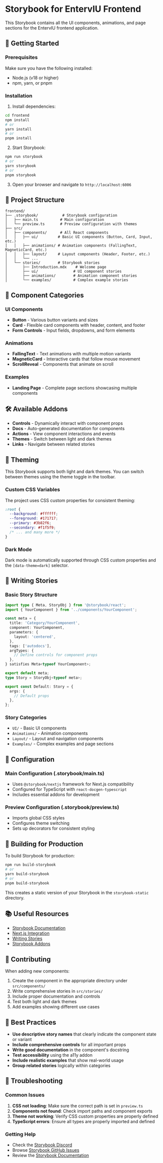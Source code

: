 # Storybook for EntervIU Frontend

This Storybook contains all the UI components, animations, and page sections for the EntervIU frontend application.

## 🚀 Getting Started

### Prerequisites

Make sure you have the following installed:
- Node.js (v18 or higher)
- npm, yarn, or pnpm

### Installation

1. Install dependencies:
```bash
cd frontend
npm install
# or
yarn install
# or
pnpm install
```

2. Start Storybook:
```bash
npm run storybook
# or
yarn storybook
# or
pnpm storybook
```

3. Open your browser and navigate to `http://localhost:6006`

## 📁 Project Structure

```
frontend/
├── .storybook/           # Storybook configuration
│   ├── main.ts          # Main configuration
│   └── preview.ts       # Preview configuration with themes
├── src/
│   ├── components/      # All React components
│   │   ├── ui/         # Basic UI components (Button, Card, Input, etc.)
│   │   ├── animations/ # Animation components (FallingText, MagneticCard, etc.)
│   │   ├── layout/     # Layout components (Header, Footer, etc.)
│   │   └── ...
│   └── stories/        # Storybook stories
│       ├── Introduction.mdx    # Welcome page
│       ├── ui/                # UI component stories
│       ├── animations/        # Animation component stories
│       └── examples/          # Complex example stories
```

## 🎨 Component Categories

### UI Components
- **Button** - Various button variants and sizes
- **Card** - Flexible card components with header, content, and footer
- **Form Controls** - Input fields, dropdowns, and form elements

### Animations
- **FallingText** - Text animations with multiple motion variants
- **MagneticCard** - Interactive cards that follow mouse movement
- **ScrollReveal** - Components that animate on scroll

### Examples
- **Landing Page** - Complete page sections showcasing multiple components

## 🛠 Available Addons

- **Controls** - Dynamically interact with component props
- **Docs** - Auto-generated documentation for components
- **Actions** - View component interactions and events
- **Themes** - Switch between light and dark themes
- **Links** - Navigate between related stories

## 🎨 Theming

This Storybook supports both light and dark themes. You can switch between themes using the theme toggle in the toolbar.

### Custom CSS Variables

The project uses CSS custom properties for consistent theming:

```css
:root {
  --background: #ffffff;
  --foreground: #171717;
  --primary: #3b82f6;
  --secondary: #f1f5f9;
  /* ... and many more */
}
```

### Dark Mode

Dark mode is automatically supported through CSS custom properties and the `[data-theme=dark]` selector.

## 📖 Writing Stories

### Basic Story Structure

```typescript
import type { Meta, StoryObj } from '@storybook/react';
import { YourComponent } from '../components/YourComponent';

const meta = {
  title: 'Category/YourComponent',
  component: YourComponent,
  parameters: {
    layout: 'centered',
  },
  tags: ['autodocs'],
  argTypes: {
    // Define controls for component props
  },
} satisfies Meta<typeof YourComponent>;

export default meta;
type Story = StoryObj<typeof meta>;

export const Default: Story = {
  args: {
    // Default props
  },
};
```

### Story Categories

- `UI/` - Basic UI components
- `Animations/` - Animation components
- `Layout/` - Layout and navigation components
- `Examples/` - Complex examples and page sections

## 🔧 Configuration

### Main Configuration (.storybook/main.ts)

- Uses `@storybook/nextjs` framework for Next.js compatibility
- Configured for TypeScript with `react-docgen-typescript`
- Includes essential addons for development

### Preview Configuration (.storybook/preview.ts)

- Imports global CSS styles
- Configures theme switching
- Sets up decorators for consistent styling

## 🚀 Building for Production

To build Storybook for production:

```bash
npm run build-storybook
# or
yarn build-storybook
# or
pnpm build-storybook
```

This creates a static version of your Storybook in the `storybook-static` directory.

## 📚 Useful Resources

- [Storybook Documentation](https://storybook.js.org/docs)
- [Next.js Integration](https://storybook.js.org/docs/get-started/frameworks/nextjs)
- [Writing Stories](https://storybook.js.org/docs/writing-stories)
- [Storybook Addons](https://storybook.js.org/addons)

## 🤝 Contributing

When adding new components:

1. Create the component in the appropriate directory under `src/components/`
2. Write comprehensive stories in `src/stories/`
3. Include proper documentation and controls
4. Test both light and dark themes
5. Add examples showing different use cases

## 🎯 Best Practices

- **Use descriptive story names** that clearly indicate the component state or variant
- **Include comprehensive controls** for all important props
- **Write good documentation** in the component's docstring
- **Test accessibility** using the a11y addon
- **Include realistic examples** that show real-world usage
- **Group related stories** logically within categories

## 🐛 Troubleshooting

### Common Issues

1. **CSS not loading**: Make sure the correct path is set in `preview.ts`
2. **Components not found**: Check import paths and component exports
3. **Theme not working**: Verify CSS custom properties are properly defined
4. **TypeScript errors**: Ensure all types are properly imported and defined

### Getting Help

- Check the [Storybook Discord](https://discord.gg/storybook)
- Browse [Storybook GitHub Issues](https://github.com/storybookjs/storybook/issues)
- Review the [Storybook Documentation](https://storybook.js.org/docs)
